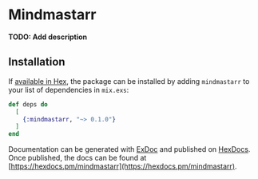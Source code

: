 # Mindmastarr

**TODO: Add description**

## Installation

If [available in Hex](https://hex.pm/docs/publish), the package can be installed
by adding `mindmastarr` to your list of dependencies in `mix.exs`:

```elixir
def deps do
  [
    {:mindmastarr, "~> 0.1.0"}
  ]
end
```

Documentation can be generated with [ExDoc](https://github.com/elixir-lang/ex_doc)
and published on [HexDocs](https://hexdocs.pm). Once published, the docs can
be found at [https://hexdocs.pm/mindmastarr](https://hexdocs.pm/mindmastarr).


